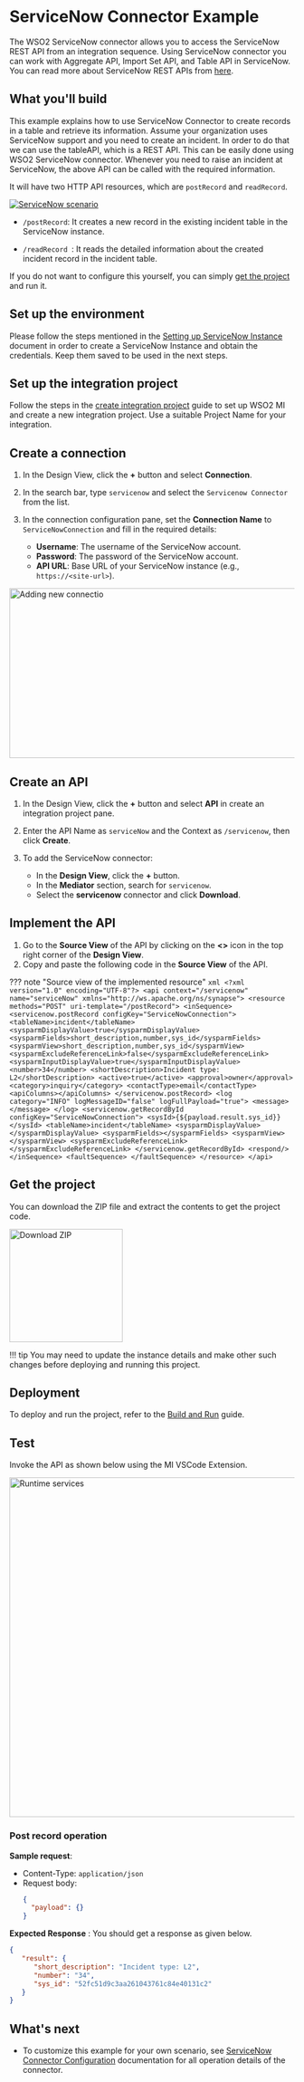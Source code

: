 # ServiceNow Connector Example

The WSO2 ServiceNow connector allows you to access the ServiceNow REST API from an integration sequence. Using ServiceNow connector you can work with Aggregate API, Import Set API, and Table API in ServiceNow. You can read more about ServiceNow REST APIs from [here](https://developer.servicenow.com/dev.do#!/reference/api/orlando/rest/c_TableAPI).

## What you'll build

This example explains how to use ServiceNow Connector to create records in a table and retrieve its information. Assume your organization uses ServiceNow support and you need to create an incident. In order to do that we can use the tableAPI, which is a REST API. This can be easily done using WSO2 ServiceNow connector. Whenever you need to raise an incident at ServiceNow, the above API can be called with the required information.

It will have two HTTP API resources, which are `postRecord` and `readRecord`. 

[![ServiceNow scenario]({{base_path}}/assets/img/integrate/connectors/servicenow-scenario.png)]({{base_path}}/assets/img/integrate/connectors/servicenow-scenario.png)

* `/postRecord`: It creates a new record in the existing incident table in the ServiceNow instance.

* `/readRecord `: It reads the detailed information about the created incident record in the incident table.

If you do not want to configure this yourself, you can simply [get the project](#get-the-project) and run it.

## Set up the environment 

Please follow the steps mentioned in the [Setting up ServiceNow Instance]({{base_path}}/reference/connectors/servicenow-connector/settingup-servicenow-instance/) document in order to create a ServiceNow Instance and obtain the credentials. Keep them saved to be used in the next steps.  

## Set up the integration project

Follow the steps in the [create integration project]({{base_path}}/develop/create-integration-project/) guide to set up WSO2 MI and create a new integration project. Use a suitable Project Name for your integration.

## Create a connection

1. In the Design View, click the **+** button and select **Connection**.

2. In the search bar, type `servicenow` and select the `Servicenow Connector` from the list.

3. In the connection configuration pane, set the **Connection Name** to `ServiceNowConnection` and fill in the required details:
    - **Username**: The username of the ServiceNow account.
    - **Password**: The password of the ServiceNow account.
    - **API URL**: Base URL of your ServiceNow instance (e.g., `https://<site-url>`).
   
<img src="{{base_path}}/assets/img/integrate/connectors/servicenow/add-service-now-connection.png" title="Adding new connectio" height="300" width="800" alt="Adding new connectio"/>  
      
## Create an API

1. In the Design View, click the **+** button and select **API** in create an integration project pane.

2. Enter the API Name as `serviceNow` and the Context as `/servicenow`, then click **Create**.

3. To add the ServiceNow connector:
    - In the **Design View**, click the **+** button. 
    - In the **Mediator** section, search for `servicenow`. 
    - Select the **servicenow** connector and click **Download**.

## Implement the API

1. Go to the **Source View** of the API by clicking on the **<>** icon in the top right corner of the **Design View**.
2. Copy and paste the following code in the **Source View** of the API.

??? note "Source view of the implemented resource"
    ```xml
    <?xml version="1.0" encoding="UTF-8"?>
    <api context="/servicenow" name="serviceNow" xmlns="http://ws.apache.org/ns/synapse">
        <resource methods="POST" uri-template="/postRecord">
            <inSequence>
                <servicenow.postRecord configKey="ServiceNowConnection">
                    <tableName>incident</tableName>
                    <sysparmDisplayValue>true</sysparmDisplayValue>
                    <sysparmFields>short_description,number,sys_id</sysparmFields>
                    <sysparmView>short_description,number,sys_id</sysparmView>
                    <sysparmExcludeReferenceLink>false</sysparmExcludeReferenceLink>
                    <sysparmInputDisplayValue>true</sysparmInputDisplayValue>
                    <number>34</number>
                    <shortDescription>Incident type: L2</shortDescription>
                    <active>true</active>
                    <approval>owner</approval>
                    <category>inquiry</category>
                    <contactType>email</contactType>
                    <apiColumns></apiColumns>
                </servicenow.postRecord>
                <log category="INFO" logMessageID="false" logFullPayload="true">
                    <message></message>
                </log>
                <servicenow.getRecordById configKey="ServiceNowConnection">
                    <sysId>{${payload.result.sys_id}}</sysId>
                    <tableName>incident</tableName>
                    <sysparmDisplayValue></sysparmDisplayValue>
                    <sysparmFields></sysparmFields>
                    <sysparmView></sysparmView>
                    <sysparmExcludeReferenceLink></sysparmExcludeReferenceLink>
                </servicenow.getRecordById>
                <respond/>
            </inSequence>
            <faultSequence>
            </faultSequence>
        </resource>
    </api>
    ```
   
## Get the project

You can download the ZIP file and extract the contents to get the project code.

<a href="{{base_path}}/assets/attachments/connectors/serviceNowConnector.zip">
    <img src="{{base_path}}/assets/img/integrate/connectors/download-zip.png" width="200" alt="Download ZIP">
</a>

!!! tip
    You may need to update the instance details and make other such changes before deploying and running this project.

## Deployment

To deploy and run the project, refer to the [Build and Run]({{base_path}}/develop/deploy-artifacts/#build-and-run) guide.

## Test

Invoke the API as shown below using the MI VSCode Extension.

<img src="{{base_path}}/assets/img/integrate/connectors/common/runtime-services.png" title="Runtime services" width="600" alt="Runtime services"/>

### Post record operation

**Sample request**:

- Content-Type: `application/json`
- Request body:
  ```json
  {
    "payload": {}
  }
  ```

**Expected Response** : You should get a response as given below.
```json
{
   "result": {
      "short_description": "Incident type: L2",
      "number": "34",
      "sys_id": "52fc51d9c3aa261043761c84e40131c2"
   }
}
```

## What's next

* To customize this example for your own scenario, see [ServiceNow Connector Configuration]({{base_path}}/reference/connectors/servicenow-connector/servicenow-connector-config/) documentation for all operation details of the connector.
